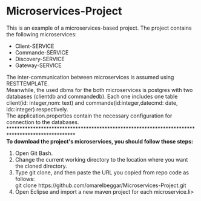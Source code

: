 # Microservices-Project
This is an example of a microservices-based project.
The project contains the following microservices:
<ul>
<li>Client-SERVICE</li>
<li>Commande-SERVICE</li>
<li>Discovery-SERVICE</li>
<li>Gateway-SERVICE</li>
  </ul>
The inter-communication between microservices is assumed using RESTTEMPLATE.
<br>Meanwhile, the used dbms for the both microservices is postgres with two databases (clientdb and commandedb). Each one includes one table client(id: integer,nom: text) and commande(id:integer,datecmd: date, idc:integer) respectively.
<br>The application.properties contain the necessary configuration for connection to the databases.
<br>*************************************************************************************************
<br> <b>To download the project's microservices, you should follow those steps: </b>
<ol>
  <li>Open Git Bash.</li>
  <li>Change the current working directory to the location where you want the cloned directory.</li>
  <li>Type git clone, and then paste the URL you copied from repo code  as follows:
  <br>git clone https://github.com/omarelbeggar/Microservices-Project.git</li>
  <li>Open Eclipse and import a new maven project for each microservice.li>
</ol>
